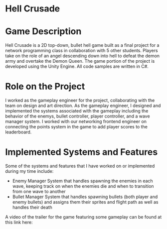 # Hell Crusade

# Game Description
Hell Crusade is a 2D top-down, bullet hell game built as a final project for a network programming class in collaboration with 5 other students. Players take on the role of an angel descending down into hell to defeat the demon army and overtake the Demon Queen. The game portion of the project is developed using the Unity Engine. All code samples are written in C#.

# Role on the Project
I worked as the gameplay engineer for the project, collaborating with the team on design and art direction. As the gameplay engineer, I designed and implemented the systems associated with the gameplay including the behavior of the enemys, bullet controller, player controller, and a wave manager system. I worked with our networking frontend engineer on connecting the points system in the game to add player scores to the leaderboard.

# Implemented Systems and Features 
Some of the systems and features that I have worked on or implemented during my time include:
 * Enemy Manager System that handles spawning the enemies in each wave, keeping track on when the enemies die and when to transition from one wave to another
 * Bullet Manager System that handles spawning bullets (both player and enemy bullets) and assigns them their sprites and flight path as well as handles their death 

A video of the trailer for the game featuring some gameplay can be found at this link here: 
 
 
